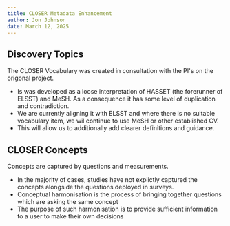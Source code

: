 ```yaml
---
title: CLOSER Metadata Enhancement
author: Jon Johnson
date: March 12, 2025
---
```


## Discovery Topics

The CLOSER Vocabulary was created in consultation with the PI's on the origonal project.

- Is was developed as a loose interpretation of HASSET (the forerunner of ELSST) and MeSH. As a consequence it has some level of duplication and contradiction.
- We are currently aligning it with ELSST and where there is no suitable vocabulary item, we wil continue to use MeSH or other established CV.
- This will allow us to additionally add clearer definitions and guidance.

## CLOSER Concepts

Concepts are captured by questions and measurements.

- In the majority of cases, studies have not explictly captured the concepts alongside the questions deployed in surveys.
- Conceptual harmonisation is the process of bringing together questions which are asking the same concept
- The purpose of such harmonisation is to provide sufficient information to a user to make their own decisions


